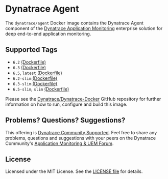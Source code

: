 # Dynatrace Agent

The `dynatrace/agent` Docker image contains the Dynatrace Agent component of the [Dynatrace Application Monitoring](http://www.dynatrace.com/docker) enterprise solution for deep end-to-end application monitoring.

## Supported Tags

- `6.2` [(Dockerfile)](https://github.com/Dynatrace/Dynatrace-Docker/blob/6.2/Dynatrace-Agent/Dockerfile)
- `6.3` [(Dockerfile)](https://github.com/Dynatrace/Dynatrace-Docker/blob/6.3/Dynatrace-Agent/Dockerfile)
- `6.5`, `latest` [(Dockerfile)](https://github.com/Dynatrace/Dynatrace-Docker/blob/master/Dynatrace-Agent/Dockerfile)
- `6.2-slim` [(Dockerfile)](https://github.com/Dynatrace/Dynatrace-Docker/blob/6.2/Dynatrace-Agent/Dockerfile.slim)
- `6.3-slim` [(Dockerfile)](https://github.com/Dynatrace/Dynatrace-Docker/blob/6.3/Dynatrace-Agent/Dockerfile.slim)
- `6.5-slim`, `slim` [(Dockerfile)](https://github.com/Dynatrace/Dynatrace-Docker/blob/master/Dynatrace-Agent/Dockerfile.slim)

Please see the [Dynatrace/Dynatrace-Docker](https://github.com/Dynatrace/Dynatrace-Docker/tree/master/Dynatrace-Agent) GitHub repository for further information on how to run, configure and build this image.

## Problems? Questions? Suggestions?

This offering is [Dynatrace Community Supported](https://community.dynatrace.com/community/display/DL/Support+Levels#SupportLevels-Communitysupported/NotSupportedbyDynatrace(providedbyacommunitymember)). Feel free to share any problems, questions and suggestions with your peers on the Dynatrace Community's [Application Monitoring & UEM Forum](https://answers.dynatrace.com/spaces/146/index.html).

## License

Licensed under the MIT License. See the [LICENSE file](https://github.com/Dynatrace/Dynatrace-Docker/blob/master/LICENSE) for details.